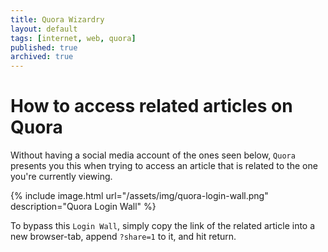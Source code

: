 ```yaml
---
title: Quora Wizardry
layout: default
tags: [internet, web, quora]
published: true
archived: true
---
```

# How to access related articles on Quora

Without having a social media account of the ones seen below, `Quora` presents you this when trying to access an article that is related to the one you're currently viewing.

{% include image.html url="/assets/img/quora-login-wall.png" description="Quora Login Wall" %}

To bypass this `Login Wall`, simply copy the link of the related article into a new browser-tab, append `?share=1` to it, and hit return.
